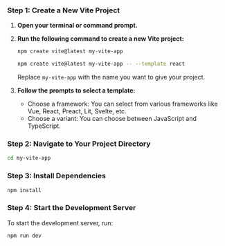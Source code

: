 ### Step 1: Create a New Vite Project

1. **Open your terminal or command prompt.**

2. **Run the following command to create a new Vite project:**

	```sh
	npm create vite@latest my-vite-app
	```
   
	```bash
	npm create vite@latest my-vite-app -- --template react
	```

   Replace `my-vite-app` with the name you want to give your project.

3. **Follow the prompts to select a template:**

   - Choose a framework: You can select from various frameworks like Vue, React, Preact, Lit, Svelte, etc.
   - Choose a variant: You can choose between JavaScript and TypeScript.

### Step 2: Navigate to Your Project Directory

```sh
cd my-vite-app
```

### Step 3: Install Dependencies

```sh
npm install
```

### Step 4: Start the Development Server

To start the development server, run:

```sh
npm run dev
```
